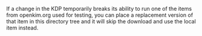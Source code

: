 If a change in the KDP temporarily breaks its ability to run one of the items from openkim.org used for testing,
you can place a replacement version of that item in this directory tree and it will skip the download and use
the local item instead.